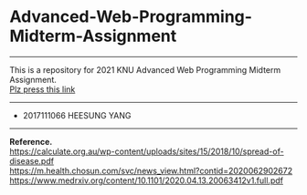 # Advanced-Web-Programming-Midterm-Assignment
---

This is a repository for 2021 KNU Advanced Web Programming Midterm Assignment. <br>
[Plz press this link](https://ndo04343.github.io/Advanced-Web-Programming-Midterm-Assignment/)

---
- 2017111066 HEESUNG YANG


---
<strong>Reference.</strong><br>
https://calculate.org.au/wp-content/uploads/sites/15/2018/10/spread-of-disease.pdf<br>
https://m.health.chosun.com/svc/news_view.html?contid=2020062902672<br>
https://www.medrxiv.org/content/10.1101/2020.04.13.20063412v1.full.pdf<br>